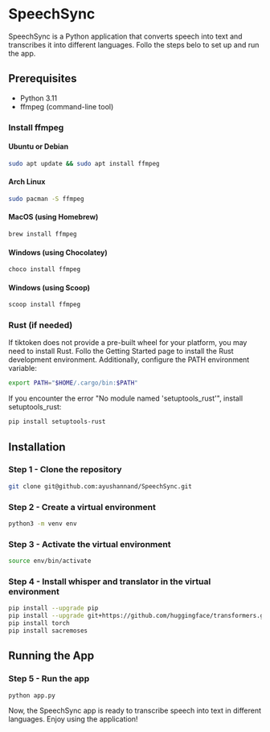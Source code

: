 # SpeechSync

SpeechSync is a Python application that converts speech into text and transcribes it into different languages. Follo the steps belo to set up and run the app.

## Prerequisites

- Python 3.11
- ffmpeg (command-line tool)

### Install ffmpeg

#### Ubuntu or Debian

```bash
sudo apt update && sudo apt install ffmpeg
```

#### Arch Linux

```bash
sudo pacman -S ffmpeg
```

#### MacOS (using Homebrew)

```bash
brew install ffmpeg
```

#### Windows (using Chocolatey)

```bash
choco install ffmpeg
```

#### Windows (using Scoop)

```bash
scoop install ffmpeg
```

### Rust (if needed)

If tiktoken does not provide a pre-built wheel for your platform, you may need to install Rust. Follo the Getting Started page to install the Rust development environment. Additionally, configure the PATH environment variable:

```bash
export PATH="$HOME/.cargo/bin:$PATH"
```

If you encounter the error "No module named 'setuptools_rust'", install setuptools_rust:

```bash
pip install setuptools-rust
```

## Installation

### Step 1 - Clone the repository

```bash
git clone git@github.com:ayushannand/SpeechSync.git
```

### Step 2 - Create a virtual environment

```bash
python3 -m venv env
```

### Step 3 - Activate the virtual environment

```bash
source env/bin/activate
```

### Step 4 - Install whisper and translator in the virtual environment

```bash
pip install --upgrade pip
pip install --upgrade git+https://github.com/huggingface/transformers.git accelerate
pip install torch
pip install sacremoses
```

## Running the App

### Step 5 - Run the app

```bash
python app.py
```

Now, the SpeechSync app is ready to transcribe speech into text in different languages. Enjoy using the application!